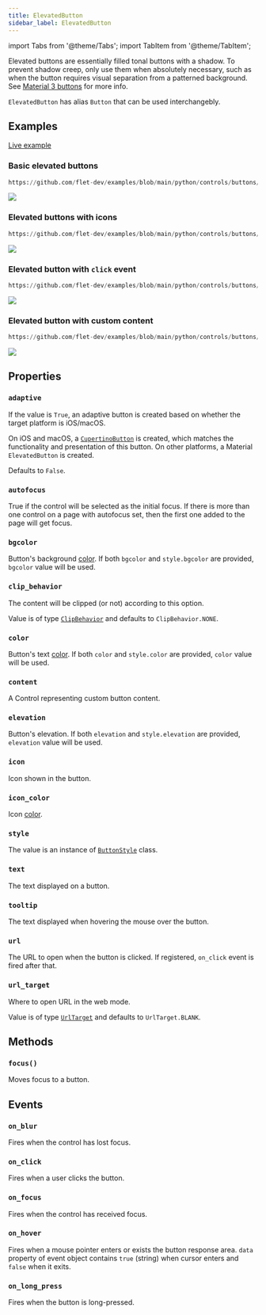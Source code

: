 ```yaml
---
title: ElevatedButton
sidebar_label: ElevatedButton
---
```


import Tabs from '@theme/Tabs';
import TabItem from '@theme/TabItem';

Elevated buttons are essentially filled tonal buttons with a shadow. To prevent shadow creep, only use them when absolutely necessary, such as when the button requires visual separation from a patterned background. See [Material 3 buttons](https://m3.material.io/components/buttons/overview) for more info.

`ElevatedButton` has alias `Button` that can be used interchangebly.

## Examples

[Live example](https://flet-controls-gallery.fly.dev/buttons/elevatedbutton)

### Basic elevated buttons


```python reference
https://github.com/flet-dev/examples/blob/main/python/controls/buttons/elevated-button/basic-elevated-buttons.py
```


<img src="/img/docs/controls/elevated-button/basic-elevated-buttons.png" className="screenshot-20" />

### Elevated buttons with icons


```python reference
https://github.com/flet-dev/examples/blob/main/python/controls/buttons/elevated-button/elevated-buttons-with-icons.py
```


<img src="/img/docs/controls/elevated-button/elevated-buttons-with-icons.png" className="screenshot-30" />

### Elevated button with `click` event


```python reference
https://github.com/flet-dev/examples/blob/main/python/controls/buttons/elevated-button/elevated-button-with-click-event.py
```


<img src="/img/docs/controls/elevated-button/elevated-button-event-example.gif" className="screenshot-50" />

### Elevated button with custom content 



```python reference
https://github.com/flet-dev/examples/blob/main/python/controls/buttons/elevated-button/elevated-buttons-with-custom-content.py
```



<img src="/img/docs/controls/elevated-button/elevated-buttons-with-custom-content.png" className="screenshot-30" />

## Properties

### `adaptive`

If the value is `True`, an adaptive button is created based on whether the target platform is iOS/macOS.

On iOS and macOS, a [`CupertinoButton`](/docs/controls/cupertinobutton) is created, which matches the functionality and presentation of this button. On other platforms, a Material `ElevatedButton` is created.

Defaults to `False`.

### `autofocus`

True if the control will be selected as the initial focus. If there is more than one control on a page with autofocus set, then the first one added to the page will get focus.

### `bgcolor`

Button's background [color](/docs/reference/colors). If both `bgcolor` and `style.bgcolor` are provided, `bgcolor` value will be used.

### `clip_behavior`

The content will be clipped (or not) according to this option.

Value is of type [`ClipBehavior`](/docs/reference/types/clipbehavior) and defaults to `ClipBehavior.NONE`.

### `color`

Button's text [color](/docs/reference/colors). If both `color` and `style.color` are provided, `color` value will be used.

### `content`

A Control representing custom button content.

### `elevation`

Button's elevation. If both `elevation` and `style.elevation` are provided, `elevation` value will be used.

### `icon`

Icon shown in the button.

### `icon_color`

Icon [color](/docs/reference/colors).

### `style`

The value is an instance of [`ButtonStyle`](/docs/reference/types/buttonstyle) class. 

### `text`

The text displayed on a button.

### `tooltip`

The text displayed when hovering the mouse over the button.

### `url`

The URL to open when the button is clicked. If registered, `on_click` event is fired after that.

### `url_target`

Where to open URL in the web mode.

Value is of type [`UrlTarget`](/docs/reference/types/urltarget) and defaults to `UrlTarget.BLANK`.

## Methods

### `focus()`

Moves focus to a button.

## Events

### `on_blur`

Fires when the control has lost focus.

### `on_click`

Fires when a user clicks the button.

### `on_focus`

Fires when the control has received focus.

### `on_hover`

Fires when a mouse pointer enters or exists the button response area. `data` property of event object contains `true` (string) when cursor enters and `false` when it exits.

### `on_long_press`

Fires when the button is long-pressed.
